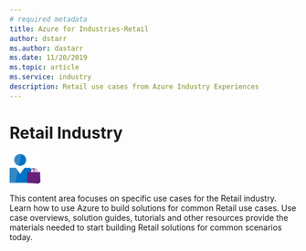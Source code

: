 ```yaml
---
# required metadata
title: Azure for Industries-Retail 
author: dstarr
ms.author: dastarr
ms.date: 11/20/2019
ms.topic: article
ms.service: industry
description: Retail use cases from Azure Industry Experiences
---
```

# Retail Industry

![Retail](./assets/index-assets/retailers.png)

This content area focuses on specific use cases for the Retail industry. Learn how to use Azure to build solutions for common Retail use cases. Use case overviews, solution guides, tutorials and other resources provide the materials needed to start building Retail solutions for common scenarios today.